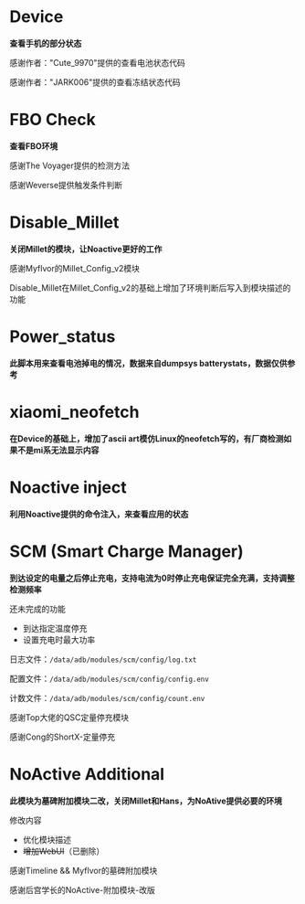 # Device

**查看手机的部分状态**

感谢作者："Cute_9970"提供的查看电池状态代码

感谢作者："JARK006"提供的查看冻结状态代码

# FBO Check

**查看FBO环境**

感谢The Voyager提供的检测方法

感谢Weverse提供触发条件判断

# Disable_Millet

**关闭Millet的模块，让Noactive更好的工作**

感谢Myflvor的Millet_Config_v2模块

Disable_Millet在Millet_Config_v2的基础上增加了环境判断后写入到模块描述的功能

# Power_status

**此脚本用来查看电池掉电的情况，数据来自dumpsys batterystats，数据仅供参考**

# xiaomi_neofetch

**在Device的基础上，增加了ascii art模仿Linux的neofetch写的，有厂商检测如果不是mi系无法显示内容**

# Noactive inject

**利用Noactive提供的命令注入，来查看应用的状态**

# SCM (Smart Charge Manager)
**到达设定的电量之后停止充电，支持电流为0时停止充电保证完全充满，支持调整检测频率**

还未完成的功能

- 到达指定温度停充
- 设置充电时最大功率

日志文件：`/data/adb/modules/scm/config/log.txt`

配置文件：`/data/adb/modules/scm/config/config.env`

计数文件：`/data/adb/modules/scm/config/count.env`

感谢Top大佬的QSC定量停充模块

感谢Cong的ShortX-定量停充

# NoActive Additional

**此模块为墓碑附加模块二改，关闭Millet和Hans，为NoAtive提供必要的环境**

修改内容

- 优化模块描述
- ~~增加WebUI~~（已删除）

感谢Timeline && Myflvor的墓碑附加模块

感谢后宫学长的NoActive-附加模块-改版

